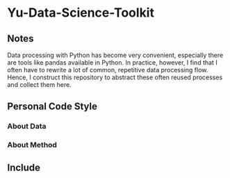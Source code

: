 # Yu-Data-Science-Toolkit
 
## Notes
Data processing with Python has become very convenient, especially there are tools like pandas available in Python.
In practice, however, I find that I often have to rewrite a lot of common, repetitive data processing flow. Hence, I construct this repository to abstract these often reused processes and collect them here.

## Personal Code Style
### About Data


### About Method

## Include



